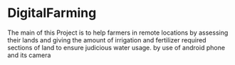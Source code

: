 # DigitalFarming
The main of this Project is to help farmers in remote locations by assessing their lands and giving the amount of irrigation and fertilizer required sections of land to ensure judicious water usage. by use of android phone and its camera
